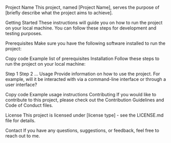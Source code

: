 Project Name
This project, named [Project Name], serves the purpose of [briefly describe what the project aims to achieve].

Getting Started
These instructions will guide you on how to run the project on your local machine. You can follow these steps for development and testing purposes.

Prerequisites
Make sure you have the following software installed to run the project:

Copy code
Example list of prerequisites
Installation
Follow these steps to run the project on your local machine:

Step 1
Step 2
...
Usage
Provide information on how to use the project. For example, will it be interacted with via a command-line interface or through a user interface?

Copy code
Example usage instructions
Contributing
If you would like to contribute to this project, please check out the Contribution Guidelines and Code of Conduct files.

License
This project is licensed under [license type] - see the LICENSE.md file for details.

Contact
If you have any questions, suggestions, or feedback, feel free to reach out to me.
